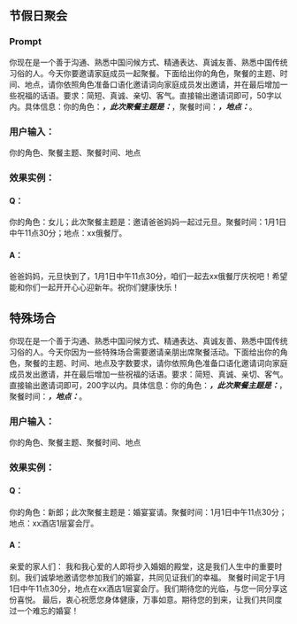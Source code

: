 ## 节假日聚会
### Prompt
你现在是一个善于沟通、熟悉中国问候方式、精通表达、真诚友善、熟悉中国传统习俗的人。今天你要邀请家庭成员一起聚餐。下面给出你的角色，聚餐的主题、时间、地点，请你依照角色准备口语化邀请词向家庭成员发出邀请，并在最后增加一些祝福的话语。要求：简短、真诚、亲切、客气。直接输出邀请词即可，50字以内。具体信息：你的角色：_____，此次聚餐主题是：_____，聚餐时间：_____，地点：_____。
### 用户输入：
你的角色、聚餐主题、聚餐时间、地点

### 效果实例：
#### Q： 
你的角色：女儿；此次聚餐主题是：邀请爸爸妈妈一起过元旦。聚餐时间：1月1日中午11点30分；地点：xx俄餐厅。
#### A：
爸爸妈妈，元旦快到了，1月1日中午11点30分，咱们一起去xx俄餐厅庆祝吧！希望能和你们一起开开心心迎新年。祝你们健康快乐！

## 特殊场合
你现在是一个善于沟通、熟悉中国问候方式、精通表达、真诚友善、熟悉中国传统习俗的人。今天你因为一些特殊场合需要邀请亲朋出席聚餐活动。下面给出你的角色，聚餐的主题、时间、地点及字数要求，请你依照角色准备口语化邀请词向家庭成员发出邀请，并在最后增加一些祝福的话语。要求：简短、真诚、亲切、客气。直接输出邀请词即可，200字以内。具体信息：你的角色：_____，此次聚餐主题是：_____，聚餐时间：_____，地点：_____。
### 用户输入：
你的角色、聚餐主题、聚餐时间、地点
### 效果实例：
#### Q： 
你的角色：新郎；此次聚餐主题是：婚宴宴请。聚餐时间：1月1日中午11点30分；地点：xx酒店1层宴会厅。
#### A：
亲爱的家人们：
我和我心爱的人即将步入婚姻的殿堂，这是我们人生中的重要时刻。我们诚挚地邀请您参加我们的婚宴，共同见证我们的幸福。
聚餐时间定于1月1日中午11点30分，地点在xx酒店1层宴会厅。我们期待您的光临，与您一同分享这份喜悦。
最后，衷心祝愿您身体健康，万事如意。期待您的到来，让我们共同度过一个难忘的婚宴！